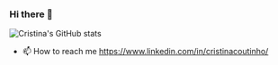 
### Hi there 👋
![Cristina's GitHub stats](https://github-readme-stats.vercel.app/api?username=criscoutinho02&show_icons=true&theme=highcontrast&count_private=true)

<!--
Here are some ideas to get you started:

- 🔭 I’m currently working on ...
- 🌱 I’m currently learning ...
- 👯 I’m looking to collaborate on ...
- 🤔 I’m looking for help with ...
- 💬 Ask me about ...
- 📫 How to reach me: ...
- 😄 Pronouns: ...
- ⚡ Fun fact: ...
-->

- 📫 How to reach me https://www.linkedin.com/in/cristinacoutinho/

<!---
criscoutinho02/criscoutinho02 is a ✨ special ✨ repository because its `README.md` (this file) appears on your GitHub profile.
You can click the Preview link to take a look at your changes.
--->
